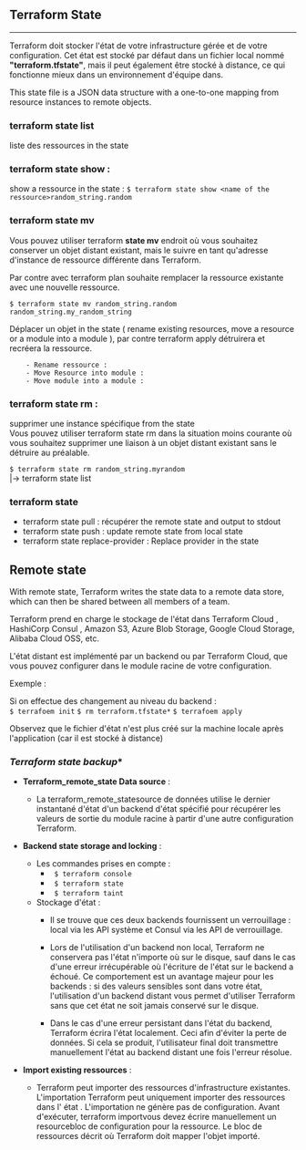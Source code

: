 ## Terraform State
------------------

Terraform doit stocker l'état de votre infrastructure gérée et de votre configuration. Cet état est stocké par défaut dans un fichier local nommé **"terraform.tfstate"**, mais il peut également être stocké à distance, ce qui fonctionne mieux dans un environnement d'équipe dans.

This state file is a JSON data structure with a one-to-one mapping from resource instances to remote objects. 

### terraform state list 

liste des ressources in the state 

### terraform state show : 

show a ressource in the state : `$ terraform state show <name of the ressource>random_string.random`

### terraform state mv 

Vous pouvez utiliser terraform **state mv** endroit où vous souhaitez conserver un objet distant existant, mais le suivre en tant qu'adresse d'instance de ressource différente dans Terraform.

Par contre avec terraform plan souhaite remplacer la ressource existante avec une nouvelle ressource. 

`$ terraform state mv random_string.random random_string.my_random_string `

Déplacer un objet in the state ( rename existing resources, move a resource or a module into a module ), par contre terraform apply détruirera et recréera la ressource. 

        - Rename ressource : 
        - Move Resource into module : 
        - Move module into a module : 

### terraform state rm : 

supprimer une instance spécifique from the state   
Vous pouvez utiliser terraform state rm dans la situation moins courante où vous souhaitez supprimer une liaison à un objet distant existant sans le détruire au préalable.

`$ terraform state rm random_string.myrandom `   
|-> terraform state list 

### terraform state 

- terraform state pull : récupérer the remote state and output to stdout 
- terraform state push : update remote state from local state 
- terraform state replace-provider : Replace provider in the state 


## Remote state 

With remote state, Terraform writes the state data to a remote data store, which can then be shared between all members of a team.

Terraform prend en charge le stockage de l'état dans Terraform Cloud , HashiCorp Consul , Amazon S3, Azure Blob Storage, Google Cloud Storage, Alibaba Cloud OSS, etc.

L'état distant est implémenté par un backend ou par Terraform Cloud, que vous pouvez configurer dans le module racine de votre configuration.

Exemple : 

Si on effectue des changement au niveau du backend :    
`$ terrafoem init`
`$ rm terraform.tfstate*`
`$ terrafoem apply`

Observez que le fichier d'état n'est plus créé sur la machine locale après l'application (car il est stocké à distance)


### *Terraform state backup**

* **Terraform_remote_state Data source** : 
    * La terraform_remote_statesource de données utilise le dernier instantané d'état d'un backend d'état spécifié pour récupérer les valeurs de sortie du module racine à partir d'une autre configuration Terraform.
    
* **Backend state storage and locking** :  
    * Les commandes prises en compte : 
        - ` $ terraform console`
        - ` $ terraform state`
        - ` $ terraform taint`
    * Stockage d'état : 
        - Il se trouve que ces deux backends fournissent un verrouillage : local via les API système et Consul via les API de verrouillage.
        - Lors de l'utilisation d'un backend non local, Terraform ne conservera pas l'état n'importe où sur le disque, sauf dans le cas d'une erreur irrécupérable où l'écriture de l'état sur le backend a échoué. Ce comportement est un avantage majeur pour les backends : si des valeurs sensibles sont dans votre état, l'utilisation d'un backend distant vous permet d'utiliser Terraform sans que cet état ne soit jamais conservé sur le disque.

        - Dans le cas d'une erreur persistant dans l'état du backend, Terraform écrira l'état localement. Ceci afin d'éviter la perte de données. Si cela se produit, l'utilisateur final doit transmettre manuellement l'état au backend distant une fois l'erreur résolue.

* **Import existing ressources** : 
    * Terraform peut importer des ressources d'infrastructure existantes. L'importation Terraform peut uniquement importer des ressources dans l' état . L'importation ne génère pas de configuration. Avant d'exécuter, terraform importvous devez écrire manuellement un resourcebloc de configuration pour la ressource. Le bloc de ressources décrit où Terraform doit mapper l'objet importé.
 




